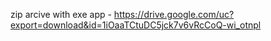 zip arcive with exe app - https://drive.google.com/uc?export=download&id=1iOaaTCtuDC5jck7v6vRcCoQ-wi_otnpl
